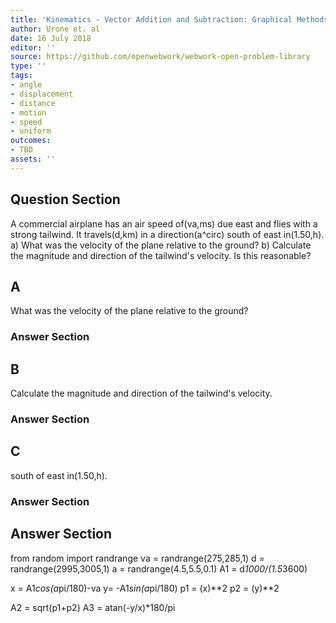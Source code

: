 ```yaml
---
title: 'Kinematics - Vector Addition and Subtraction: Graphical Methods'
author: Urone et. al
date: 16 July 2018
editor: ''
source: https://github.com/openwebwork/webwork-open-problem-library
type: ''
tags:
- angle
- displacement
- distance
- motion
- speed
- uniform
outcomes:
- TBD
assets: ''
---
```


## Question Section 

A commercial airplane has an air speed of(va,ms) due east and flies with a strong tailwind. It travels(d,km) in a direction(a^circ) south of east in(1.50,h).
a) What was the velocity of the plane relative to the ground?
b) Calculate the magnitude and direction of the tailwind's velocity.
Is this reasonable?

## A
What was the velocity of the plane relative to the ground?
### Answer Section
## B
Calculate the magnitude and direction of the tailwind's velocity.
### Answer Section
## C
south of east in(1.50,h).
### Answer Section


## Answer Section

from random import randrange
va = randrange(275,285,1)
d = randrange(2995,3005,1)
a = randrange(4.5,5.5,0.1)
A1 = d*1000/(1.5*3600)

x = A1*cos(a*pi/180)-va
y= -A1*sin(a*pi/180)
p1 = (x)**2
p2 = (y)**2

A2 = sqrt(p1+p2)
A3 = atan(-y/x)*180/pi